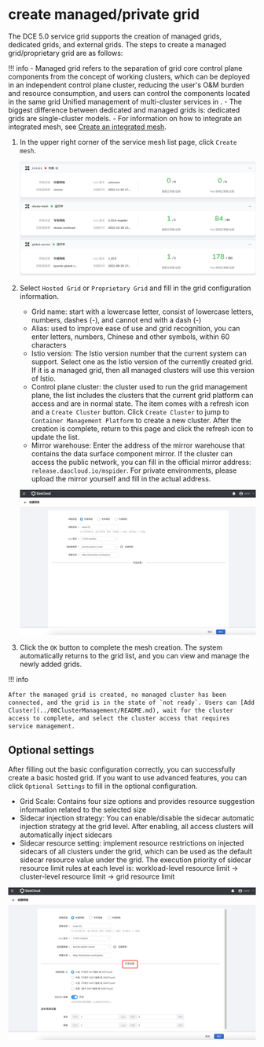 # create managed/private grid

The DCE 5.0 service grid supports the creation of managed grids, dedicated grids, and external grids. The steps to create a managed grid/proprietary grid are as follows:

!!! info
    - Managed grid refers to the separation of grid core control plane components from the concept of working clusters, which can be deployed in an independent control plane cluster, reducing the user's O&M burden and resource consumption, and users can control the components located in the same grid Unified management of multi-cluster services in .
    - The biggest difference between dedicated and managed grids is: dedicated grids are single-cluster models.
    - For information on how to integrate an integrated mesh, see [Create an integrated mesh](integrate-mesh.md).

1. In the upper right corner of the service mesh list page, click `Create mesh`.

    ![Create Mesh](../../images/servicemesh01.png)

2. Select `Hosted Grid` or `Proprietary Grid` and fill in the grid configuration information.
   
    - Grid name: start with a lowercase letter, consist of lowercase letters, numbers, dashes (-), and cannot end with a dash (-)
    - Alias: used to improve ease of use and grid recognition, you can enter letters, numbers, Chinese and other symbols, within 60 characters
    - Istio version: The Istio version number that the current system can support. Select one as the Istio version of the currently created grid. If it is a managed grid, then all managed clusters will use this version of Istio.
    - Control plane cluster: the cluster used to run the grid management plane, the list includes the clusters that the current grid platform can access and are in normal state. The item comes with a refresh icon and a `Create Cluster` button. Click `Create Cluster` to jump to `Container Management Platform` to create a new cluster. After the creation is complete, return to this page and click the refresh icon to update the list.
    - Mirror warehouse: Enter the address of the mirror warehouse that contains the data surface component mirror. If the cluster can access the public network, you can fill in the official mirror address: `release.daocloud.io/mspider`. For private environments, please upload the mirror yourself and fill in the actual address.
  
    ![Basic configuration](../../images/create-mesh-config.png)

3. Click the `OK` button to complete the mesh creation. The system automatically returns to the grid list, and you can view and manage the newly added grids.

!!! info

    After the managed grid is created, no managed cluster has been connected, and the grid is in the state of `not ready`. Users can [Add Cluster](../08ClusterManagement/README.md), wait for the cluster access to complete, and select the cluster access that requires service management.

## Optional settings

After filling out the basic configuration correctly, you can successfully create a basic hosted grid. If you want to use advanced features, you can click `Optional Settings` to fill in the optional configuration.

- Grid Scale: Contains four size options and provides resource suggestion information related to the selected size
- Sidecar injection strategy: You can enable/disable the sidecar automatic injection strategy at the grid level. After enabling, all access clusters will automatically inject sidecars
- Sidecar resource setting: implement resource restrictions on injected sidecars of all clusters under the grid, which can be used as the default sidecar resource value under the grid. The execution priority of sidecar resource limit rules at each level is: workload-level resource limit -> cluster-level resource limit -> grid resource limit

![Optional Settings](../../images/create-mesh-optional.png)